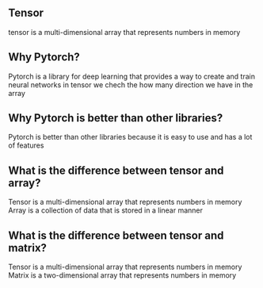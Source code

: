 ## Tensor
tensor is a multi-dimensional array that represents numbers in memory

## Why Pytorch?
Pytorch is a library for deep learning that provides a way to create and train neural networks
in tensor we chech the how many direction we have in the array

## Why Pytorch is better than other libraries?
Pytorch is better than other libraries because it is easy to use and has a lot of features

## What is the difference between tensor and array?
Tensor is a multi-dimensional array that represents numbers in memory
Array is a collection of data that is stored in a linear manner

## What is the difference between tensor and matrix?
Tensor is a multi-dimensional array that represents numbers in memory
Matrix is a two-dimensional array that represents numbers in memory

